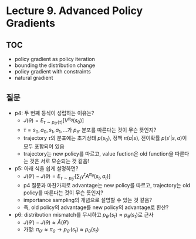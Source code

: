 # Lecture 9. Advanced Policy Gradients

## TOC
- policy gradient as policy iteration
- bounding the distribution change
- policy gradient with constraints
- natural gradient

## 질문
- p4: 두 번째 등식이 성립하는 이유는?
  - $J(\theta) = E_{\tau\sim p_{\theta'}(\tau)}[V^{\pi_\theta}(s_0)]$
  - $\tau=s_0,a_0,s_1,a_1,...$가 $p_{\theta'}$ 분포를 따른다는 것이 무슨 뜻인지?  
  - trajectory $\tau$의 분포에는 초기상태 $p(s_0)$, 정책 $\pi(a|s)$, 전이확률 $p(s'|s,a)$이 모두 포함되어 있음
  - trajectory는 new policy를 따르고, value fuction은 old function을 따른다는 것은 서로 모순되는 것 같음!
- p5: 아래 식을 쉽게 설명하면?  
  - $J(\theta')-J(\theta)=E_{\tau\sim p_\theta'} \left[ \sum_t \gamma^t A^{\pi_\theta} (s_t,a_t)\right]$
  - p4 질문과 마찬가지로 advantage는 new policy를 따르고, trajectory는 old policy를 따른다는 것이 무슨 뜻인지?
  - importance sampling의 개념으로 설명할 수 있는 것 같음?
  - 즉, old policy의 advantage를 new policy의 advantage로 환산?
- p6: distribution mismatch를 무시하고 $p_{\theta'}(s_t)\approx p_{\theta}(s_t)$로 근사
  - $J(\theta')-J(\theta)\approx\bar{A}(\theta')$
  - 가정: $\pi_{\theta'}\approx\pi_{\theta} \rightarrow p_{\theta'}(s_t)\approx p_{\theta}(s_t)$
    
    
